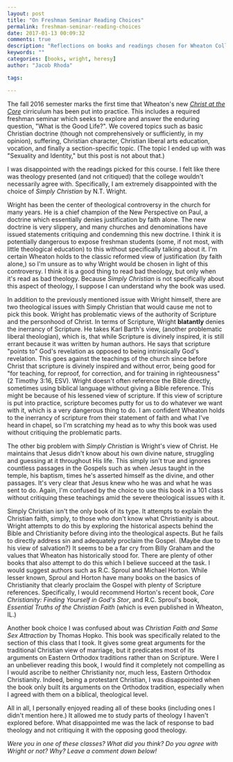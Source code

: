 ```yaml
---
layout: post
title: "On Freshman Seminar Reading Choices"
permalink: freshman-seminar-reading-choices
date: 2017-01-13 00:09:32
comments: true
description: "Reflections on books and readings chosen for Wheaton College's freshman seminar, CORE 101, class."
keywords: ""
categories: [books, wright, heresy]
author: "Jacob Rhoda"

tags:

---
```


The fall 2016 semester marks the first time that Wheaton's new _[Christ at the Core](http://www.wheaton.edu/Academics/Liberal-Arts/Christ-at-the-Core-Curriculum)_ cirriculum has been put into practice. This includes a required freshman seminar which seeks to explore and answer the enduring question, "What is the Good Life?". We covered topics such as basic Christian doctrine (though not comprehensively or sufficiently, in my opinion), suffering, Christian character, Christian liberal arts education, vocation, and finally a section-specific topic. (The topic I ended up with was "Sexuality and Identity," but this post is not about that.) 

I was disappointed with the readings picked for this course. I felt like there was theology presented (and not critiqued) that the college wouldn't necessarily agree with. Specifically, I am extremely disappointed with the choice of _Simply Christian_ by N.T. Wright. 

Wright has been the center of theological controversy in the church for many years. He is a chief champion of the New Perspective on Paul, a doctrine which essentially denies justification by faith alone. The new doctrine is very slippery, and many churches and denominations have issued statements critiquing and condemning this new doctrine. I think it is potentially dangerous to expose freshman students (some, if not most, with little theological education) to this without specifically talking about it. I'm certain Wheaton holds to the classic reformed view of justification (by faith alone,) so I'm unsure as to why Wright would be chosen in light of this controversy. I think it is a good thing to read bad theology, but only when it's read as bad theology. Because _Simply Christian_ is not specifically about this aspect of theology, I suppose I can understand why the book was used.

In addition to the previously mentioned issue with Wright himself, there are two theological issues with Simply Christian that would cause me not to pick this book. Wright has problematic views of the authority of Scripture and the personhood of Christ. In terms of Scripture, Wright **blatantly** denies the inerrancy of Scripture. He takes Karl Barth's view, (another problematic liberal theologian), which is, that while Scripture is divinely inspired, it is still errant because it was written by human authors. He says that scripture "points to" God's revelation as opposed to being intrinsically God's revelation. This goes against the teachings of the church since before Christ that scripture is divinely inspired and without error, being good for "for teaching, for reproof, for correction, and for training in righteousness" (2 Timothy 3:16, ESV). Wright doesn't often reference the Bible directly, sometimes using biblical language without giving a Bible reference. This might be because of his lessened view of scripture. If this view of scripture is put into practice, scripture becomes putty for us to do whatever we want with it, which is a very dangerous thing to do. I am confident Wheaton holds to the inerrancy of scripture from their statement of faith and what I've heard in chapel, so I'm scratching my head as to why this book was used without critiquing the problematic parts.

The other big problem with _Simply Christian_ is Wright's view of Christ. He maintains that Jesus didn't know about his own divine nature, struggling and guessing at it throughout His life. This simply isn't true and ignores countless passages in the Gospels such as when Jesus taught in the temple, his baptism, times he's asserted himself as the divine, and other passages. It's very clear that Jesus knew who he was and what he was sent to do. Again, I'm confused by the choice to use this book in a 101 class without critiquing these teachings amid the severe theological issues with it.

Simply Christian isn't the only book of its type. It attempts to explain the Christian faith, simply, to those who don't know what Christianity is about. Wright attempts to do this by exploring the historical aspects behind the Bible and Christianity before diving into the theological aspects. But he fails to directly address sin and adequately proclaim the Gospel. (Maybe due to his view of salvation?) It seems to be a far cry from Billy Graham and the values that Wheaton has historically stood for. There are plenty of other books that also attempt to do this which I believe succeed at the task. I would suggest authors such as R.C. Sproul and Michael Horton. While lesser known, Sproul and Horton have many books on the basics of Christianity that clearly proclaim the Gospel with plenty of Scripture references. Specifically, I would recommend Horton's recent book, _Core Christianity: Finding Yourself in God's Stor_, and R.C. Sproul's book, _Essential Truths of the Christian Faith_ (which is even published in Wheaton, IL.)

Another book choice I was confused about was _Christian Faith and Same Sex Attraction_ by Thomas Hopko. This book was specifically related to the section of this class that I took. It gives some great arguments for the traditional Christian view of marriage, but it predicates most of its arguments on Eastern Orthodox traditions rather than on Scripture. Were I an unbeliever reading this book, I would find it completely not compelling as I would ascribe to neither Christianity nor, much less, Eastern Orthodox Christianity. Indeed, being a protestant Christian, I was disappointed when the book only built its arguments on the Orthodox tradition, especially when I agreed with them on a biblical, theological level. 

All in all, I personally enjoyed reading all of these books (including ones I didn't mention here.) It allowed me to study parts of theology I haven't explored before. What disappointed me was the lack of response to bad theology and not critiquing it with the opposing good theology.

_Were you in one of these classes? What did you think? Do you agree with Wright or not? Why? Leave a comment down below!_